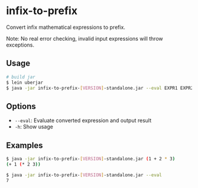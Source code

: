 # infix-to-prefix

Convert infix mathematical expressions to prefix.

Note: No real error checking, invalid input expressions will throw exceptions.

## Usage

```bash
# build jar
$ lein uberjar
$ java -jar infix-to-prefix-[VERSION]-standalone.jar --eval EXPR1 EXPR2...
```

## Options

- `--eval`: Evaluate converted expression and output result
- `-h`: Show usage

## Examples

```bash
$ java -jar infix-to-prefix-[VERSION]-standalone.jar (1 + 2 * 3)
(+ 1 (* 2 3))

$ java -jar infix-to-prefix-[VERSION]-standalone.jar --eval
7
```

